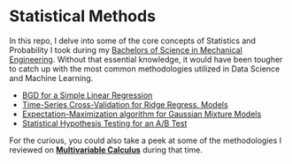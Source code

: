 # Statistical Methods

In this repo, I delve into some of the core concepts of Statistics and Probability I took during my [Bachelors of Science in Mechanical Engineering](https://github.com/GBlanch/Portfolio/blob/main/0.Files/A.Transcripts/0.WES%20Course-by-Course%20report/readme.md). Without that essential knowledge, it would have been tougher to catch up with the most common methodologies utilized in Data Science and Machine Learning.

 + [BGD for a Simple Linear Regression](https://github.com/GBlanch/Statistical-Methods/blob/main/0.BGD%20for%20a%20Simple%20Linear%20Regression/Cost-Loss%20Funct.%20and%20BGD.ipynb)
 + [Time-Series Cross-Validation for Ridge Regress. Models](https://github.com/GBlanch/Time-Series-Cross-Validation-for-a-RR-model/blob/main/TSCV%20for%20a%20RR%20model.ipynb)
 + [Expectation-Maximization algorithm for Gaussian Mixture Models ](https://github.com/GBlanch/Statistical-Methods/blob/main/2.Expect.%E2%80%93Max.%20algorithm%20for%20GMMs/EM%20for%20GMM_2.ipynb)
 + [Statistical Hypothesis Testing for an A/B Test]()



For the curious, you could also take a peek at some of the methodologies I reviewed on **[Multivariable Calculus](https://github.com/GBlanch/Multivar.-calculus-on-AFM/tree/main#potential-flow)** during that time.
